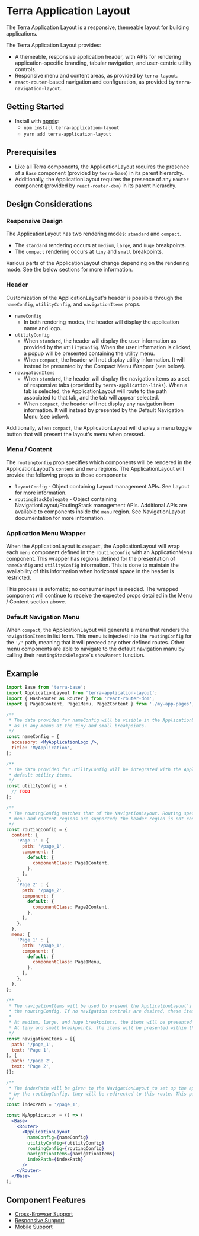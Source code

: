 # Terra Application Layout

The Terra Application Layout is a responsive, themeable layout for building applications.

The Terra Application Layout provides:
- A themeable, responsive application header, with APIs for rendering application-specific branding, tabular navigation, and user-centric utility controls.
- Responsive menu and content areas, as provided by `terra-layout`.
- `react-router`-based navigation and configuration, as provided by `terra-navigation-layout`.

## Getting Started

- Install with [npmjs](https://www.npmjs.com):
  - `npm install terra-application-layout`
  - `yarn add terra-application-layout`

## Prerequisites

- Like all Terra components, the ApplicationLayout requires the presence of a `Base` component (provided by `terra-base`) in its parent hierarchy.
- Additionally, the ApplicationLayout requires the presence of any `Router` component (provided by `react-router-dom`) in its parent hierarchy.

## Design Considerations

### Responsive Design

The ApplicationLayout has two rendering modes: `standard` and `compact`.
  - The `standard` rendering occurs at `medium`, `large`, and `huge` breakpoints.
  - The `compact` rendering occurs at `tiny` and `small` breakpoints.

Various parts of the ApplicationLayout change depending on the rendering mode. See the below sections for more information.

### Header

Customization of the ApplicationLayout's header is possible through the `nameConfig`, `utilityConfig`, and `navigationItems` props.

- `nameConfig`
  - In both rendering modes, the header will display the application name and logo.
- `utilityConfig`
  - When `standard`, the header will display the user information as provided by the `utilityConfig`. When the user information is clicked, a popup will be presented containing the utility menu.
  - When `compact`, the header will not display utility information. It will instead be presented by the Compact Menu Wrapper (see below).
- `navigationItems`
  - When `standard`, the header will display the navigation items as a set of responsive tabs (provided by `terra-application-links`). When a tab is selected, the ApplicationLayout will route to the path associated to that tab, and the tab will appear selected.
  - When `compact`, the header will not display any navigation item information. It will instead by presented by the Default Navigation Menu (see below).

Additionally, when `compact`, the ApplicationLayout will display a menu toggle button that will present the layout's menu when pressed.

### Menu / Content

The `routingConfig` prop specifies which components will be rendered in the ApplicationLayout's `content` and `menu` regions. The ApplicationLayout will provide the following props to those components:

* `layoutConfig` - Object containing Layout management APIs. See Layout for more information.
* `routingStackDelegate` - Object containing NavigationLayout/RoutingStack management APIs. Additional APIs are available to components inside the `menu` region. See NavigationLayout documentation for more information.

### Application Menu Wrapper

When the ApplicationLayout is `compact`, the ApplicationLayout will wrap each `menu` component defined in the `routingConfig` with an ApplicationMenu component. This wrapper has regions defined for the presentation of `nameConfig` and `utilityConfig` information. This is done to maintain the availability of this information when horizontal space in the header is restricted.

This process is automatic; no consumer input is needed. The wrapped component will continue to receive the expected props detailed in the Menu / Content section above.

### Default Navigation Menu

When `compact`, the ApplicationLayout will generate a menu that renders the `navigationItems` in list form. This menu is injected into the `routingConfig` for the `'/'` path, meaning that it will preceed any other defined routes. Other menu components are able to navigate to the default navigation manu by calling their `routingStackDelegate`'s `showParent` function.

## Example

```jsx
import Base from 'terra-base';
import ApplicationLayout from 'terra-application-layout';
import { HashRouter as Router } from 'react-router-dom';
import { Page1Content, Page1Menu, Page2Content } from './my-app-pages';

/**
 * The data provided for nameConfig will be visible in the ApplicationLayout's header, as well
 * as in any menus at the tiny and small breakpoints.
 */
const nameConfig = {
  accessory: <MyApplicationLogo />,
  title: 'MyApplication',
};

/**
 * The data provided for utilityConfig will be integrated with the ApplicationLayout's set of
 * default utility items.
 */
const utilityConfig = {
  // TODO
};

/**
 * The routingConfig matches that of the NavigationLayout. Routing specifications for the
 * menu and content regions are supported; the header region is not configurable.
 */
const routingConfig = {
  content: {
    'Page 1' : {
      path: '/page_1',
      component: {
        default: {
          componentClass: Page1Content,
        },
      },
    },
    'Page 2' : {
      path: '/page_2',
      component: {
        default: {
          componentClass: Page2Content,
        },
      },
    },
  },
  menu: {
    'Page 1' : {
      path: '/page_1',
      component: {
        default: {
          componentClass: Page1Menu,
        },
      },
    },
  },
};

/**
 * The navigationItems will be used to present the ApplicationLayout's navigation controls. The paths provided here must be present in
 * the routingConfig. If no navigation controls are desired, these items can be omitted.
 *
 * At medium, large, and huge breakpoints, the items will be presented as tabs within the ApplicationLayout's header.
 * At tiny and small breakpoints, the items will be presented within the layout's menu region within a ApplicationLayout-managed menu.
 */
const navigationItems = [{
  path: '/page_1',
  text: 'Page 1',
}, {
  path: '/page_2',
  text: 'Page 2',
}];

/**
 * The indexPath will be given to the NavigationLayout to set up the appropriate redirects. If users attempt to navigate to a path unsupported
 * by the routingConfig, they will be redirected to this route. This path should therefore be present in the routingConfig.
 */
const indexPath = '/page_1';

const MyApplication = () => (
  <Base>
    <Router>
      <ApplicationLayout
        nameConfig={nameConfig}
        utilityConfig={utilityConfig}
        routingConfig={routingConfig}
        navigationItems={navigationItems}
        indexPath={indexPath}
      />
    </Router>
  </Base>
);
```

## Component Features
* [Cross-Browser Support](https://github.com/cerner/terra-core/wiki/Component-Features#cross-browser-support)
* [Responsive Support](https://github.com/cerner/terra-core/wiki/Component-Features#responsive-support)
* [Mobile Support](https://github.com/cerner/terra-core/wiki/Component-Features#mobile-support)
